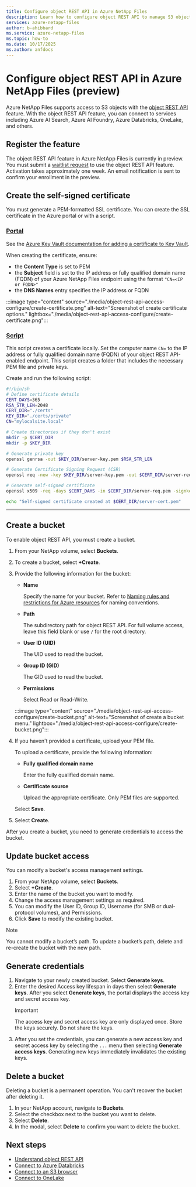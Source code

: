 ```yaml
---
title: Configure object REST API in Azure NetApp Files 
description: Learn how to configure object REST API to manage S3 objects in Azure NetApp Files. 
services: azure-netapp-files
author: b-ahibbard
ms.service: azure-netapp-files
ms.topic: how-to
ms.date: 10/17/2025
ms.author: anfdocs
---
```


# Configure object REST API in Azure NetApp Files (preview)

Azure NetApp Files supports access to S3 objects with the [object REST API](object-rest-api-introduction.md) feature. With the object REST API feature, you can connect to services including Azure AI Search, Azure AI Foundry, Azure Databricks, OneLake, and others.

## Register the feature 

The object REST API feature in Azure NetApp Files is currently in preview. You must submit a [waitlist request](https://forms.office.com/r/pTpTESUSZb) to use the object REST API feature. Activation takes approximately one week. An email notification is sent to confirm your enrollment in the preview. 

## Create the self-signed certificate

You must generate a PEM-formatted SSL certificate. You can create the SSL certificate in the Azure portal or with a script.  

<!-- DNS? -->

### [Portal](#tab/portal)

See the [Azure Key Vault documentation for adding a certificate to Key Vault](/azure//key-vault/certificates/quick-create-portal#add-a-certificate-to-key-vault). 

When creating the certificate, ensure:

* the **Content Type** is set to PEM
* the **Subject** field is set to the IP address or fully qualified domain name (FQDN) of your Azure NetApp Files endpoint using the format `"CN=<IP or FQDN>"`
* the **DNS Names** entry specifies the IP address or FQDN

:::image type="content" source="./media/object-rest-api-access-configure/create-certificate.png" alt-text="Screenshot of create certificate options." lightbox="./media/object-rest-api-access-configure/create-certificate.png":::

### [Script](#tab/script)

This script creates a certificate locally. Set the computer name `CN=` to the IP address or fully qualified domain name (FQDN) of your object REST API-enabled endpoint. This script creates a folder that includes the necessary PEM file and private keys. 

Create and run the following script:

```bash
#!/bin/sh
# Define certificate details 
CERT_DAYS=365 
RSA_STR_LEN=2048 
CERT_DIR="./certs" 
KEY_DIR="./certs/private" 
CN="mylocalsite.local" 

# Create directories if they don't exist 
mkdir -p $CERT_DIR 
mkdir -p $KEY_DIR 

# Generate private key 
openssl genrsa -out $KEY_DIR/server-key.pem $RSA_STR_LEN 

# Generate Certificate Signing Request (CSR) 
openssl req -new -key $KEY_DIR/server-key.pem -out $CERT_DIR/server-req.pem -subj "/C=US/ST=State/L=City/O=Organization/OU=Unit/CN=$CN" 

# Generate self-signed certificate 
openssl x509 -req -days $CERT_DAYS -in $CERT_DIR/server-req.pem -signkey $KEY_DIR/server-key.pem -out $CERT_DIR/server-cert.pem 

echo "Self-signed certificate created at $CERT_DIR/server-cert.pem"
```
--- 

## Create a bucket

To enable object REST API, you must create a bucket. 

1. From your NetApp volume, select **Buckets**. 
1. To create a bucket, select **+Create**. 
1. Provide the following information for the bucket:
    * **Name**

        Specify the name for your bucket. Refer to [Naming rules and restrictions for Azure resources](../azure-resource-manager/management/resource-name-rules.md#microsoftnetapp) for naming conventions.
    * **Path**

        The subdirectory path for object REST API. For full volume access, leave this field blank or use `/` for the root directory.
        
    * **User ID (UID)**

        The UID used to read the bucket.

    * **Group ID (GID)**

        The GID used to read the bucket.

    * **Permissions**

        Select Read or Read-Write. 

    :::image type="content" source="./media/object-rest-api-access-configure/create-bucket.png" alt-text="Screenshot of create a bucket menu." lightbox="./media/object-rest-api-access-configure/create-bucket.png":::

1. If you haven't provided a certificate, upload your PEM file. 

    To upload a certificate, provide the following information:

    * **Fully qualified domain name**

        Enter the fully qualified domain name. 

    * **Certificate source**

        Upload the appropriate certificate. Only PEM files are supported. 

    Select **Save**. 

1. Select **Create**. 

After you create a bucket, you need to generate credentials to access the bucket.

## Update bucket access

You can modify a bucket's access management settings.

1. From your NetApp volume, select **Buckets**.
1.	Select **+Create**.
1.	Enter the name of the bucket you want to modify.
1.	Change the access management settings as required.
1.	You can modify the User ID, Group ID, Username (for SMB or dual-protocol volumes), and Permissions.
1.	Click **Save** to modify the existing bucket.

> [!NOTE]
> You cannot modify a bucket’s path. To update a bucket’s path, delete and re-create the bucket with the new path.

## Generate credentials

1. Navigate to your newly created bucket. Select **Generate keys**.
1. Enter the desired Access key lifespan in days then select **Generate keys**. After you select **Generate keys**, the portal displays the access key and secret access key. 
    >[!IMPORTANT]
    >The access key and secret access key are only displayed once. Store the keys securely. Do not share the keys.
1. After you set the credentials, you can generate a new access key and secret access key by selecting the `...` menu then selecting **Generate access keys**. Generating new keys immediately invalidates the existing keys. 

## Delete a bucket

Deleting a bucket is a permanent operation. You can't recover the bucket after deleting it. 

1. In your NetApp account, navigate to **Buckets**. 
1. Select the checkbox next to the bucket you want to delete. 
1. Select **Delete**. 
1. In the modal, select **Delete** to confirm you want to delete the bucket. 

## Next steps 

* [Understand object REST API](object-rest-api-introduction.md)
* [Connect to Azure Databricks](object-rest-api-databricks.md)
* [Connect to an S3 browser](object-rest-api-browser.md)
* [Connect to OneLake](object-rest-api-onelake.md)
